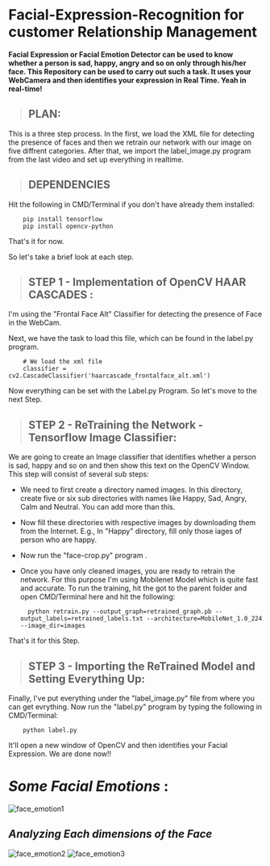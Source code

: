 # Facial-Expression-Recognition for customer Relationship Management

**Facial Expression or Facial Emotion Detector can be used to know whether a person is sad, happy, angry and so on only through his/her face. This Repository can be used to carry out such a task. It uses your WebCamera and then identifies your expression in Real Time. Yeah in real-time!**

> ## PLAN:

This is a three step process. In the first, we load the XML file for detecting the presence of faces and then we retrain our network with our image on five diffrent categories. After that, we import the label_image.py program from the last video and set up everything in realtime.

> ## DEPENDENCIES

Hit the following in CMD/Terminal if you don't have already them installed:

		pip install tensorflow
		pip install opencv-python
That's it for now.

So let's take a brief look at each step.

> ## STEP 1 - Implementation of OpenCV HAAR CASCADES :

I'm using the "Frontal Face Alt" Classifier for detecting the presence of Face in the WebCam.

Next, we have the task to load this file, which can be found in the label.py program.

		# We load the xml file
		classifier = cv2.CascadeClassifier('haarcascade_frontalface_alt.xml')
		
Now everything can be set with the Label.py Program. So let's move to the next Step.

> ## STEP 2 - ReTraining the Network - Tensorflow Image Classifier:

We are going to create an Image classifier that identifies whether a person is sad, happy and so on and then show this text on the OpenCV Window. This step will consist of several sub steps:

- We need to first create a directory named images. In this directory, create five or six sub directories with names like Happy, Sad, Angry, Calm and Neutral. You can add more than this.

- Now fill these directories with respective images by downloading them from the Internet. E.g., In "Happy" directory, fill only those iages of person who are happy.

- Now run the "face-crop.py" program .

- Once you have only cleaned images, you are ready to retrain the network. For this purpose I'm using Mobilenet Model which is quite fast and accurate. To run the training, hit the got to the parent folder and open CMD/Terminal here and hit the following:

        python retrain.py --output_graph=retrained_graph.pb --output_labels=retrained_labels.txt --architecture=MobileNet_1.0_224 --image_dir=images
That's it for this Step.

> ## STEP 3 - Importing the ReTrained Model and Setting Everything Up:

Finally, I've put everything under the "label_image.py" file from where you can get evrything. Now run the "label.py" program by typing the following in CMD/Terminal:

        python label.py
It'll open a new window of OpenCV and then identifies your Facial Expression. We are done now!!

# *Some Facial Emotions* :

![face_emotion1](https://www.psychonomic.org/resource/resmgr/featured_content/content_pictures/8.26.16emofaces.png)

## *Analyzing Each dimensions of the Face*
![face_emotion2](https://i.pinimg.com/originals/37/3c/4a/373c4a10b7185a59b33a79dce3340c74.jpg)
![face_emotion3](https://acart.com/wp-content/uploads/2017/04/facial-recognition-img2.jpg)
